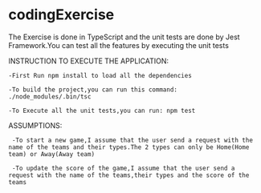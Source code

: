 # codingExercise
The Exercise is done in TypeScript and the unit tests are done by Jest Framework.You can test all the features by executing the unit tests


INSTRUCTION TO EXECUTE THE APPLICATION:

    -First Run npm install to load all the dependencies
    
    -To build the project,you can run this command: ./node_modules/.bin/tsc 
    
    -To Execute all the unit tests,you can run: npm test
    
    
ASSUMPTIONS:

     -To start a new game,I assume that the user send a request with the name of the teams and their types.The 2 types can only be Home(Home team) or Away(Away team)
     
     -To update the score of the game,I assume that the user send a request with the name of the teams,their types and the score of the teams
